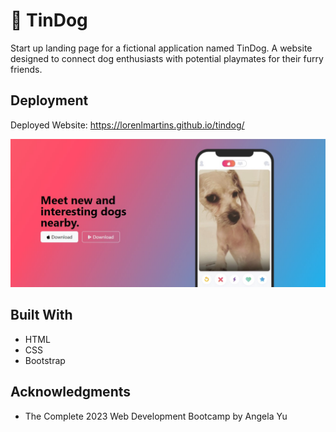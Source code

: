 # 🐶 TinDog

Start up landing page for a fictional application named TinDog. A website designed to connect dog enthusiasts with potential playmates for their furry friends.

## Deployment

Deployed Website: https://lorenlmartins.github.io/tindog/

![TinDog Screenshot](./images/Screenshot_1.jpg)

## Built With

  * HTML
  * CSS
  * Bootstrap

## Acknowledgments

  * The Complete 2023 Web Development Bootcamp by Angela Yu
